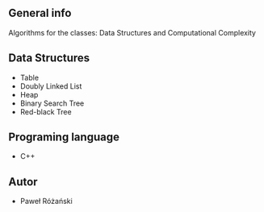 ## General info
Algorithms for the classes: Data Structures and Computational Complexity

## Data Structures
* Table
* Doubly Linked List
* Heap
* Binary Search Tree
* Red-black Tree


## Programing language
* C++


## Autor
* Paweł Różański

